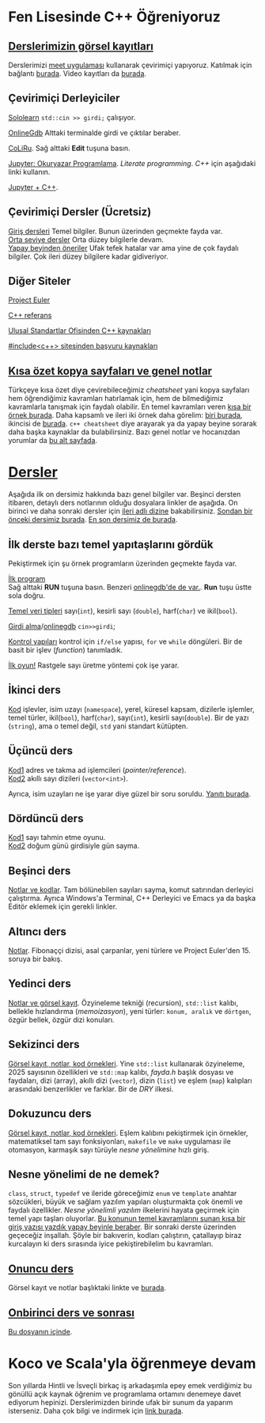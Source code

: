 Fen Lisesinde C++ Öğreniyoruz
=============================

[Derslerimizin görsel kayıtları](mp4ler/gorsel-kayitlar.md)
-----
Derslerimizi [meet uygulaması](https://meet.google.com) kullanarak çevirimiçi yapıyoruz. Katılmak için bağlantı [burada](https://meet.google.com/dvu-qish-arm). Video kayıtları da [burada](mp4ler/gorsel-kayitlar.md).

Çevirimiçi Derleyiciler
-----------------------
[Sololearn](https://www.sololearn.com/en/compiler-playground/cpp)  `std::cin >> girdi;` çalışıyor. 

[OnlineGdb](https://onlinegdb.com/MOj93f6vtA)  Alttaki terminalde girdi ve çıktılar beraber.  

[CoLiRu](https://coliru.stacked-crooked.com/a/9a5a244a826e572a).  Sağ alttaki **Edit** tuşuna basın.  

[Jupyter: Okuryazar Programlama](https://jupyter.org/).  *Literate programming*. *C++* için aşağıdaki linki kullanın.  

[Jupyter + C++](https://mybinder.org/v2/gh/jupyter-xeus/xeus-cling/stable?filepath=notebooks/xcpp.ipynb).  

Çevirimiçi Dersler (Ücretsiz)
--
[Giriş dersleri](https://www.sololearn.com/en/learn/courses/c-plus-plus-introduction)  Temel bilgiler. Bunun üzerinden geçmekte fayda var.  
[Orta seviye dersler](https://www.sololearn.com/en/learn/courses/c-plus-plus-intermediate)   Orta düzey bilgilerle devam.  
[Yapay beyinden öneriler](https://chatgpt.com/share/674775c0-d424-8009-835a-a1745715f8a7)  Ufak tefek hatalar var ama yine de çok faydalı bilgiler. Çok ileri düzey bilgilere kadar gidiveriyor.  

Diğer Siteler
--
[Project Euler](https://projecteuler.net/)  

[C++ referans](https://en.cppreference.com) 

[Ulusal Standartlar Ofisinden C++ kaynakları](https://isocpp.org/get-started)

[#include<c++> sitesinden başvuru kaynakları](https://www.includecpp.org/resources/references/)

[Kısa özet kopya sayfaları ve genel notlar](notlar/cheatsheets.md)
--
Türkçeye kısa özet diye çevirebileceğimiz *cheatsheet* yani kopya sayfaları hem öğrendiğimiz kavramları hatırlamak için, hem de bilmediğimiz kavramlarla tanışmak için faydalı olabilir. En temel kavramları veren [kısa bir örnek burada](https://www.codewithharry.com/blogpost/cpp-cheatsheet). Daha kapsamlı ve ileri iki örnek daha görelim: [biri burada](https://github.com/mortennobel/cpp-cheatsheet), ikincisi de [burada](https://hackingcpp.com/cpp/cheat_sheets.html). `c++ cheatsheet` diye arayarak ya da yapay beyine sorarak daha başka kaynaklar da bulabilirsiniz. Bazı genel notlar ve hocanızdan yorumlar da [bu alt sayfada](notlar/cheatsheets.md).

[Dersler](ileri)
====
Aşağıda ilk on dersimiz hakkında bazı genel bilgiler var. Beşinci dersten itibaren, detaylı ders notlarının olduğu dosyalara linkler de aşağıda. On birinci ve daha sonraki dersler için [ileri adlı dizine](ileri) bakabilirsiniz. [Sondan bir önceki dersimiz burada](ileri/ders22.md). [En son dersimiz de burada](ileri/ders23.md).

İlk derste bazı temel yapıtaşlarını gördük 
-- 
Pekiştirmek için şu örnek programların üzerinden geçmekte fayda var.  

[İlk program](https://sololearn.com/compiler-playground/cHlx3KLO5G6d/)  
Sağ alttaki **RUN** tuşuna basın. Benzeri [onlinegdb'de de var.](https://onlinegdb.com/_oH65nLWB). **Run** tuşu üstte sola doğru.  

[Temel veri tipleri](https://sololearn.com/compiler-playground/cPv2HfqDr8h7) sayı(`int`), kesirli sayı (`double`), harf(`char`) ve ikil(`bool`).  

[Girdi alma](https://sololearn.com/compiler-playground/c1JyEkLln8AK)/[onlinegdb](https://onlinegdb.com/fRVNofQAT) `cin>>girdi`;  

[Kontrol yapıları](https://sololearn.com/compiler-playground/coLvDwg6K4Te) kontrol için `if/else` yapısı, `for` ve `while` döngüleri. Bir de basit bir işlev (*function*) tanımladık.

[İlk oyun!](https://onlinegdb.com/i4AbswzZtP) Rastgele sayı üretme yöntemi çok işe yarar.


İkinci ders
--
[Kod](https://www.sololearn.com/en/compiler-playground/cHXfjbO8i14U) işlevler, isim uzayı (`namespace`), yerel, küresel kapsam, dizilerle işlemler, temel türler, ikil(`bool`), harf(`char`), sayı(`int`), kesirli sayı(`double`). Bir de yazı (`string`), ama o temel değil, `std` yani standart kütüpten.  


Üçüncü ders
--
[Kod1](https://sololearn.com/compiler-playground/crpbSkBKD5ul) adres ve takma ad işlemcileri (*pointer/reference*).  
[Kod2](https://sololearn.com/compiler-playground/cUWBwZrMqVkd) akıllı sayı dizileri (`vector<int>`).   

Ayrıca, isim uzayları ne işe yarar diye güzel bir soru soruldu. [Yanıtı burada](ileri/neden-namespace-kullanırız.md).  

Dördüncü ders
--
[Kod1](https://www.onlinegdb.com/fork/i4AbswzZtP) sayı tahmin etme oyunu.  
[Kod2](https://www.onlinegdb.com/fork/bbM6VmacX) doğum günü girdisiyle gün sayma.  

Beşinci ders
--
[Notlar ve kodlar](ileri/ders5.md). Tam bölünebilen sayıları sayma, komut satırından derleyici çalıştırma. Ayrıca Windows'a Terminal, C++ Derleyici ve Emacs ya da başka Editör eklemek için gerekli linkler.  

Altıncı ders
--
[Notlar](ileri/ders6.md).  Fibonaççi dizisi, asal çarpanlar, yeni türlere ve Project Euler'den 15. soruya bir bakış.

Yedinci ders
--
[Notlar ve görsel kayıt](ileri/ders7.md). Özyineleme tekniği (recursion), `std::list` kalıbı, bellekle hızlandırma (*memoizasyon*), yeni türler: `konum, aralık` ve `dörtgen`, özgür bellek, özgür dizi konuları.  

Sekizinci ders
--
[Görsel kayıt, notlar, kod örnekleri](ileri/ders8.md). Yine `std::list` kullanarak özyineleme, 2025 sayısının özellikleri ve `std::map` kalıbı, *fayda.h* başlık dosyası ve faydaları, dizi (array), akıllı dizi (`vector`), dizin (`list`) ve eşlem (`map`) kalıpları arasındaki benzerlikler ve farklar. Bir de *DRY* ilkesi.

Dokuzuncu ders
--
[Görsel kayıt, notlar, kod örnekleri](ileri/ders9.md). Eşlem kalıbını pekiştirmek için örnekler, matematiksel tam sayı fonksiyonları, `makefile` ve `make` uygulaması ile otomasyon, karmaşık sayı türüyle *nesne yönelimine* hızlı giriş.

Nesne yönelimi de ne demek?
--
`class`, `struct`, `typedef` ve ileride göreceğimiz `enum` ve `template` anahtar sözcükleri, büyük ve sağlam yazılım yapıları oluşturmakta çok önemli ve faydalı özellikler. *Nesne yönelimli yazılım* ilkelerini hayata geçirmek için temel yapı taşları oluyorlar. [Bu konunun temel kavramlarını sunan kısa bir giriş yazısı yazdık yapay beyinle beraber](ileri/sınıf-yapı-kavramı.md). Bir sonraki derste üzerinden geçeceğiz inşallah. Şöyle bir bakıverin, kodları çalıştırın, çatallayıp biraz kurcalayın ki ders sırasında iyice pekiştirebilelim bu kavramları.

[Onuncu ders](ileri/ders10.md)
--
Görsel kayıt ve notlar başlıktaki linkte ve [burada](ileri/ders10.md). 

[Onbirinci ders ve sonrası](ileri)
--
[Bu dosyanın içinde](ileri).

Koco ve Scala'yla öğrenmeye devam
====
Son yıllarda Hintli ve İsveçli birkaç iş arkadaşımla epey emek verdiğimiz bu gönüllü açık kaynak öğrenim ve programlama ortamını denemeye davet ediyorum hepinizi. Derslerimizden birinde ufak bir sunum da yaparım isterseniz. Daha çok bilgi ve indirmek için [link burada](ileri/kocoya-davet.md).

